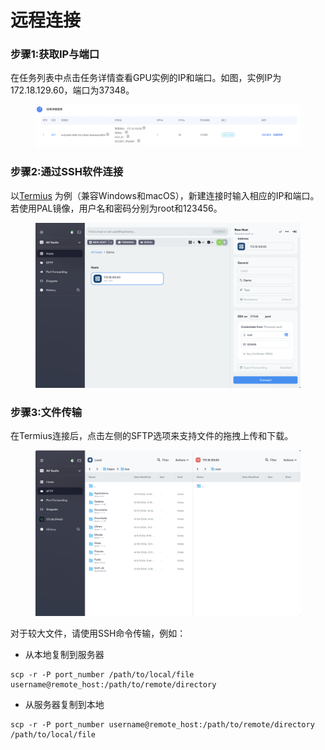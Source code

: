 # 远程连接

### 步骤1:获取IP与端口

在任务列表中点击任务详情查看GPU实例的IP和端口。如图，实例IP为172.18.129.60，端口为37348。

<figure><img src=".gitbook/assets/image (3).png" alt=""><figcaption></figcaption></figure>

### 步骤2:通过SSH软件连接

以[Termius](https://termius.com/) 为例（兼容Windows和macOS），新建连接时输入相应的IP和端口。若使用PAL镜像，用户名和密码分别为root和123456。

<figure><img src=".gitbook/assets/image (1).png" alt=""><figcaption></figcaption></figure>

### 步骤3:文件传输

在Termius连接后，点击左侧的SFTP选项来支持文件的拖拽上传和下载。

<figure><img src=".gitbook/assets/image (1) (1).png" alt=""><figcaption></figcaption></figure>

对于较大文件，请使用SSH命令传输，例如：

* 从本地复制到服务器

```
scp -r -P port_number /path/to/local/file username@remote_host:/path/to/remote/directory
```

* 从服务器复制到本地

```
scp -r -P port_number username@remote_host:/path/to/remote/directory /path/to/local/file
```
